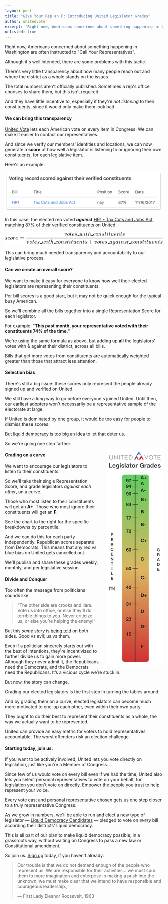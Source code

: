 ```yaml
---
layout: post
title: "Give Your Rep an F: Introducing United Legislator Grades"
author: unitedvote
excerpt: 'Right now, Americans concerned about something happening in Washington are often instructed to Call Your Representatives. But there are a few problems with this tactic.'
unlisted: true
---
```


Right now, Americans concerned about something happening in Washington are often instructed to "Call Your Representatives".

Although it's well intended, there are some problems with this tactic.

There's very little transparency about how many people reach out and where the district as a whole stands on the issues.

The total numbers aren't officially published. Sometimes a rep's office chooses to share them, but this isn't required.

And they have little incentive to, especially if they're *not listening* to their constituents, since it would only make them look bad.

#### We can bring this transparency

[United Vote](/2017/11/06/announcing-united-vote/) lets each American vote on every item in Congress. We can make it easier to contact our representatives.

And since we verify our members' identities and locations, we can now generate a **score** of how well a legislator is listening to or ignoring their own constituents, for each legislative item.

Here's an example:

![](/assets/article_images/2017-12-08-give-your-rep-an-f-introducing-united-legislator-grades/example-voting-record-score.png)

In this case, the elected rep voted ***against*** [HR1 - Tax Cuts and Jobs Act](https://united.vote/l/us115-hr1), matching 87% of their verified constituents on United.

![](/assets/article_images/2017-12-08-give-your-rep-an-f-introducing-united-legislator-grades/score-formula.png)

This can bring much needed transparency and accountability to our legislative process.

#### Can we create an overall score?

We want to make it easy for everyone to know how well their elected legislators are representing their constituents.

Per bill scores is a good start, but it may not be quick enough for the typical busy American.

So we'll combine all the bills together into a single Representation Score for each legislator.

For example: "**This past month, your representative voted with their constituents 74% of the time.**"

We're using the same formula as above, but adding up **all** the legislators' votes with & against their district, across all bills.

Bills that get more votes from constituents are automatically weighted greater than those that attract less attention.

#### Selection bias

There's still a big issue: these scores only represent the people already signed up and verified on United.

We still have a long way to go before everyone's joined United. Until then, our earliest adopters won't necessarily be a representative sample of the electorate at large.

If United is dominated by one group, it would be too easy for people to dismiss these scores.

But [liquid democracy](/2016/09/21/what-is-liquid-democracy/) is too big an idea to let that deter us.

So we're going one step farther.

<a href="/assets/article_images/2017-12-08-give-your-rep-an-f-introducing-united-legislator-grades/legislator-grades-scale.png" target="blank"><img src="/assets/article_images/2017-12-08-give-your-rep-an-f-introducing-united-legislator-grades/legislator-grades-scale.png" style="float: right; margin: -10px 0 0 23px; width: 180px;" class="legislator-grade-scale" /></a>
<style>
  @media (max-width: 500px) {
    .legislator-grade-scale {
      width: 150px !important;
      margin-top: -1px !important;
    }
  }
  @media (max-width: 370px) {
    .legislator-grade-scale {
      width: 105px !important;
      margin-top: 5px !important;
    }
  }
</style>

#### Grading on a curve

We want to encourage our legislators to listen to their constituents.

So we'll take their single Representation Score, and grade legislators *against each other*, on a curve.

Those who most listen to their constituents will get an **A+**. Those who most ignore their constituents will get an **F**.

See the chart to the right for the specific breakdowns by percentile.

And we can do this for each party independently. Republican scores separate from Democrats. This means that any red vs blue bias on United gets cancelled out.

We'll publish and share these grades weekly, monthly, and per legislative session.

#### Divide and Conquer

Too often the message from politicians sounds like:

> "The other side are crooks and liars. Vote us into office, or else they'll do terrible things to you. Never criticize us, or else you’re helping the enemy!"

But this *same story* is [being told](https://www.quora.com/What-is-the-difference-between-a-liberal-and-a-conservative/answer/Samantha-Bean-7?srid=tOBx) on both sides. Good vs evil; us vs them.

Even if a politician sincerely starts out with the best of intentions, they're incentivized to further divide us to gain more power. Although they never admit it, the Republicans need the Democrats, and the Democrats need the Republicans. It’s a vicious cycle we’re stuck in.

But now, the story can change.

Grading our elected legislators is the first step in turning the tables around.

And by grading them on a curve, elected legislators can become much more motivated to one-up each other, even within their own party.

They ought to do their best to represent their constituents as a whole, the way we actually want to be represented.

United can provide an easy metric for voters to hold representatives accountable. The worst offenders risk an election challenge.

#### Starting today, join us.

If you want to be actively involved, United lets you vote directly on legislation, just like you're a Member of Congress.

Since few of us would vote on every bill even if we had the time, United also lets you select personal representatives to vote on your behalf, for legislation you don't vote on directly. Empower the people you trust to help represent your voice.

Every vote cast and personal representative chosen gets us one step closer to a truly representative Congress.

As we grow in numbers, we'll be able to run and elect a new type of legislator — [Liquid Democracy Candidates](/2017/07/04/running-liquid-democracy-candidates/) — pledged to vote on *every* bill according their districts' liquid democracy.

This is all part of our plan to make liquid democracy possible, in a grassroots way, without waiting on Congress to pass a new law or Constitutional amendment.

So join us. [Sign up](https://united.vote/join) today, if you haven't already.

> Our trouble is that we do not demand enough of the people who represent us. We are responsible for their activities... we must spur them to more imagination and enterprise in making a push into the unknown; we must make clear that we intend to have responsible and courageous leadership.,
>
> — First Lady Eleanor Roosevelt, 1963
